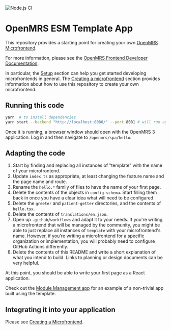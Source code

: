 ![Node.js CI](https://github.com/openmrs/openmrs-esm-template-app/workflows/Node.js%20CI/badge.svg)

# OpenMRS ESM Template App

This repository provides a starting point for creating your own
[OpenMRS Microfrontend](https://wiki.openmrs.org/display/projects/OpenMRS+3.0%3A+A+Frontend+Framework+that+enables+collaboration+and+better+User+Experience).

For more information, please see the
[OpenMRS Frontend Developer Documentation](https://openmrs.github.io/openmrs-esm-core/#/).

In particular, the [Setup](https://openmrs.github.io/openmrs-esm-core/#/getting_started/setup)
section can help you get started developing microfrontends in general. The
[Creating a microfrontend](https://openmrs.github.io/openmrs-esm-core/#/main/creating_a_microfrontend)
section provides information about how to use this repository to create your
own microfrontend.

## Running this code

```sh
yarn  # to install dependencies
yarn start --backend "http://localhost:8080/" --port 8081 # will run against a local OpenMRS server at localhost:8080, serving the frontend from 8081
```

Once it is running, a browser window
should open with the OpenMRS 3 application. Log in and then navigate to
`/openmrs/spa/hello`.

## Adapting the code

1. Start by finding and replacing all instances of "template" with the name
  of your microfrontend.
1. Update `index.ts` as appropriate, at least changing the feature name and
  the page name and route.
1. Rename the `hello.*` family of files to have the name of your first page.
1. Delete the contents of the objects in `config-schema`. Start filling them
  back in once you have a clear idea what will need to be configured.
1. Delete the `greeter` and `patient-getter` directories, and the contents of
  `hello.tsx`.
1. Delete the contents of `translations/en.json`.
1. Open up `.github/workflows` and adapt it to your needs. If you're writing
  a microfrontend that will be managed by the community, you might be able to
  just replace all instances of `template` with your microfrontend's name.
  However, if you're writing a microfrontend for a specific organization or
  implementation, you will probably need to configure GitHub Actions differently.
1. Delete the contents of this README and write a short explanation of what
  you intend to build. Links to planning or design documents can be very helpful.

At this point, you should be able to write your first page as a React application.

Check out the [Module Management app](https://github.com/openmrs/openmrs-esm-module-management-app) for an example of a non-trivial app built using the template.

## Integrating it into your application

Please see [Creating a Microfrontend](https://openmrs.github.io/openmrs-esm-core/#/main/creating_a_microfrontend).
